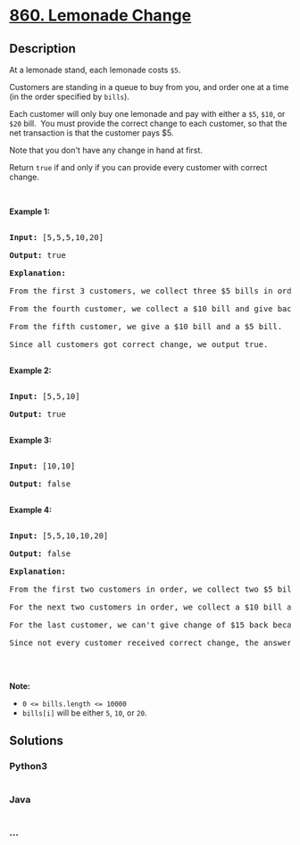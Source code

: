 # [860. Lemonade Change](https://leetcode.com/problems/lemonade-change)



## Description

<p>At a lemonade stand, each lemonade costs <code>$5</code>.&nbsp;</p>



<p>Customers are standing in a queue to buy from you, and order one at a time (in the order specified by <code>bills</code>).</p>



<p>Each customer will only buy one lemonade and&nbsp;pay with either a <code>$5</code>, <code>$10</code>, or <code>$20</code> bill.&nbsp; You must provide the correct change to each customer, so that the net transaction is that the customer pays $5.</p>



<p>Note that you don&#39;t have any change&nbsp;in hand at first.</p>



<p>Return <code>true</code>&nbsp;if and only if you can provide every customer with correct change.</p>



<p>&nbsp;</p>



<div>

<p><strong>Example 1:</strong></p>



<pre>

<strong>Input: </strong><span id="example-input-1-1">[5,5,5,10,20]</span>

<strong>Output: </strong><span id="example-output-1">true</span>

<strong>Explanation: </strong>

From the first 3 customers, we collect three $5 bills in order.

From the fourth customer, we collect a $10 bill and give back a $5.

From the fifth customer, we give a $10 bill and a $5 bill.

Since all customers got correct change, we output true.

</pre>



<div>

<p><strong>Example 2:</strong></p>



<pre>

<strong>Input: </strong><span id="example-input-2-1">[5,5,10]</span>

<strong>Output: </strong><span id="example-output-2">true</span>

</pre>



<div>

<p><strong>Example 3:</strong></p>



<pre>

<strong>Input: </strong><span id="example-input-3-1">[10,10]</span>

<strong>Output: </strong><span id="example-output-3">false</span>

</pre>



<div>

<p><strong>Example 4:</strong></p>



<pre>

<strong>Input: </strong><span id="example-input-4-1">[5,5,10,10,20]</span>

<strong>Output: </strong><span id="example-output-4">false</span>

<strong>Explanation: </strong>

From the first two customers in order, we collect two $5 bills.

For the next two customers in order, we collect a $10 bill and give back a $5 bill.

For the last customer, we can't give change of $15 back because we only have two $10 bills.

Since not every customer received correct change, the answer is false.

</pre>



<p>&nbsp;</p>



<p><strong><span>Note:</span></strong></p>



<ul>
	<li><code>0 &lt;= bills.length &lt;= 10000</code></li>
	<li><code>bills[i]</code>&nbsp;will be either&nbsp;<code>5</code>, <code>10</code>, or <code>20</code>.</li>
</ul>

</div>

</div>

</div>

</div>



## Solutions

<!-- tabs:start -->

### **Python3**

```python

```

### **Java**

```java

```

### **...**

```

```

<!-- tabs:end -->

